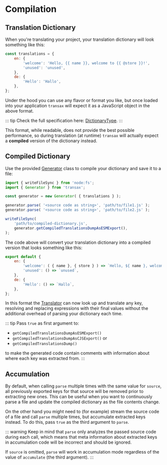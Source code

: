 # Compilation

## Translation Dictionary
When you're translating your project, your translation dictionary will look something like this:

```js
const translations = {
    en: {
        'welcome': 'Hello, {{ name }}, welcome to {{ @store }}!',
        'unused': 'unused',
    },
    de: {
        'Hello': 'Hallo',
    },
};
```

Under the hood you can use any flavor or format you like, but once loaded into your application `transax` will expect
it as a JavaScript object in the above format.

::: tip
Check the full specification here: [DictionaryType](../api/#dictionarytype).
:::

This format, while readable, does not provide the best possible performance, so during translation (at runtime)
`transax` will actually expect a **compiled** version of the dictionary instead.

## Compiled Dictionary
Use the provided [Generator](../api/classes/Generator.md) class to compile your dictionary and save it to a file:

```js
import { writeFileSync } from 'node:fs';
import { Generator } from 'transax';

const generator = new Generator( { translations } );

generator.parse( '<source code as string>', 'path/to/file1.js' );
generator.parse( '<source code as string>', 'path/to/file2.js' );

writeFileSync(
    'path/to/compiled-dictionary.js',
    generator.getCompiledTranslationsDumpAsESMExport(),
);
```

The code above will convert your translation dictionary into a compiled version that looks something like this:

```js
export default {
    en: {
        'welcome': ( { name }, { store } ) => `Hello, ${ name }, welcome to ${ store }!`,
        'unused': () => `unused`,
    },
    de: {
        'Hello': () => `Hallo`,
    },
};
```

In this format the [Translator](../api/classes/Translator.md) can now look up and translate any key, resolving and
replacing expressions with their final values without the additional overhead of parsing your dictionary each time.

::: tip
Pass `true` as first argument to:
 - `getCompiledTranslationsDumpAsESMExport()`
 - `getCompiledTranslationsDumpAsCJSExport()` or
 - `getCompiledTranslationsDump()`

to make the generated code contain comments with information about where each key was extracted from.
:::

## Accumulation
By default, when calling `parse` multiple times with the same value for `source`, all previously exported keys for
that source will be removed prior to extracting new ones. This can be useful when you want to continuously parse a
file and update the compiled dictionary as the file contents change.

On the other hand you might need to (for example) stream the source code of a file and call `parse` multiple times, but
accumulate extracted keys instead. To do this, pass `true` as the third argument to `parse`.

::: warning
Keep in mind that `parse` only analyzes the passed source code during each call, which means that meta information about
extracted keys in accumulation code will be incorrect and should be ignored.

If `source` is omitted, `parse` will work in accumulation mode regardless of the value of `accumulate`
(the third argument).
:::
